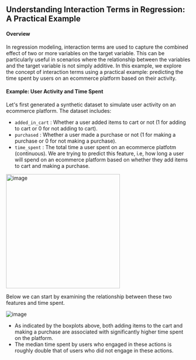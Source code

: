 ## Understanding Interaction Terms in Regression: A Practical Example

#### Overview
In regression modeling, interaction terms are used to capture the combined effect of two or more variables on the target variable. This can be particularly useful in scenarios where the relationship between the variables and the target variable is not simply additive. In this example, we explore the concept of interaction terms using a practical example: predicting the time spent by users on an ecommerce platform based on their activity.

#### Example: User Activity and Time Spent
Let's first generated a synthetic dataset to simulate user activity on an ecommerce platform. The dataset includes:
- ``added_in_cart`` : Whether a user added items to cart or not (1 for adding to cart or 0 for not adding to cart).
- ```purchased``` : Whether a user made a purchase or not (1 for making a purchase or 0 for not making a purchase).
- ```time_spent``` : The total time a user spent on an ecommerce platfotm (continuous). We are trying to predict this feature, i.e, how long a user will spend on an ecommerce platform based on whether they add items to cart and making a purchase.

<img width="311" alt="image" src="https://github.com/MNCEDISIMNCWABE/Interaction-Terms/assets/67195600/363df886-3bc6-45e5-86d2-449cbefbce47">

Below we can start by examining the relationship between these two features and time spent.

![image](https://github.com/MNCEDISIMNCWABE/Interaction-Terms/assets/67195600/022919b7-109d-4e65-8c76-4aac47fdfee4)

- As indicated by the boxplots above, both adding items to the cart and making a purchase are associated with significantly higher time spent on the platform.
- The median time spent by users who engaged in these actions is roughly double that of users who did not engage in these actions.
